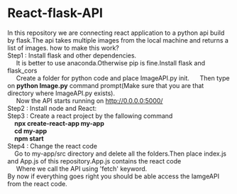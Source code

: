 # React-flask-API
In this repository we are connecting react application to a python api build by flask.The api takes multiple images from the local machine and returns a list of images. 
how to make this work?<br/>
Step1 : Install flask and other dependencies.<br/>
&nbsp;&nbsp;&nbsp;&nbsp; It is better to use anaconda.Otherwise pip is fine.Install flask and flask_cors<br/>
&nbsp;&nbsp;&nbsp;&nbsp; Create a folder for python code and place ImageAPI.py init.
&nbsp;&nbsp;&nbsp;&nbsp; Then type on <b>python Image.py</b> command prompt(Make sure that you are that directory where ImageAPI.py exists).<br/>
&nbsp;&nbsp;&nbsp;&nbsp; Now the API starts running on http://0.0.0.0:5000/ <br/>
Step2 : Install node and React:<br/>
Step3 : Create a react project by the fallowing command<br/>
&nbsp;&nbsp;&nbsp;&nbsp;<b>npx create-react-app my-app</b><br/>
&nbsp;&nbsp;&nbsp;&nbsp;<b>cd my-app</b><br/>
&nbsp;&nbsp;&nbsp;&nbsp;<b>npm start</b><br/>
Step4 : Change the react code <br/>
&nbsp;&nbsp;&nbsp;&nbsp;Go to my-app/src directory and delete all the folders.Then place index.js and App.js of this repository.App.js contains the react code <br/>
&nbsp;&nbsp;&nbsp;&nbsp; Where we call the API using 'fetch' keyword.<br/>
By now if everything goes right you should be able access the IamgeAPI from the react code.



